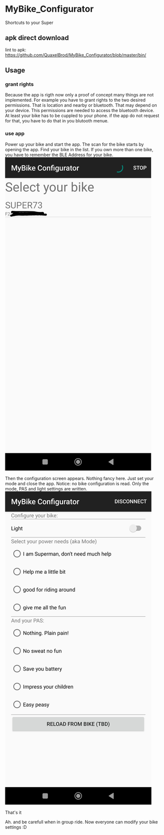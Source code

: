 # MyBike_Configurator
Shortcuts to your Super

## apk direct download
lint to apk: https://github.com/QuaxelBrod/MyBike_Configurator/blob/master/bin/

## Usage

### grant rights

Because the app is rigth now only a proof of concept many things are not implemented. For example you have to grant rights to the two desired permissions. That is location and nearby or bluetooth. That may depend on your device. This permissions are needed to access the bluetooth device. At least your bike has to be cuppled to your phone. if the app do not request for that, you have to do that in you blutooth menue.

### use app
Power up your bike and start the app. The scan for the bike starts by opening the app. Find your bike in the list.
If you own more than one bike, you have to remember the BLE Address for your bike.
![Alt Select Bike Screenshot](Screenshot_2022-12-07-07-28-10-149_com.example.mybikeconfigurator~2.jpg)



Then the configuration screen appears. Nothing fancy here. Just set your mode and close the app. Notice: no bike configuration is read. Only the mode, PAS and light settings are written.
![Alt Bike configure screen](Screenshot_2022-12-07-07-28-15-499_com.example.mybikeconfigurator.jpg)



That's it

Ah. and be carefull when in group ride. Now everyone can modify your bike settings  :D
